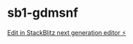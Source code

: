 # sb1-gdmsnf

[Edit in StackBlitz next generation editor ⚡️](https://stackblitz.com/~/github.com/delavega10/sb1-gdmsnf)